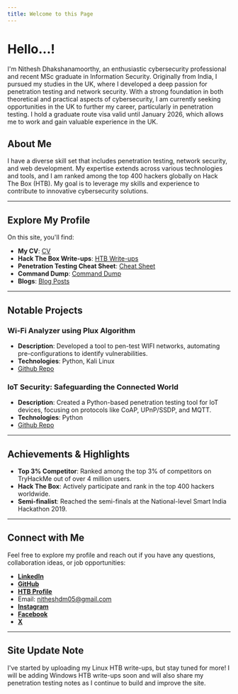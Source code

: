 ```yaml
---
title: Welcome to this Page
---
```

# Hello...! 
I'm Nithesh Dhakshanamoorthy, an enthusiastic cybersecurity professional and recent MSc graduate in Information Security. Originally from India, I pursued my studies in the UK, where I developed a deep passion for penetration testing and network security. With a strong foundation in both theoretical and practical aspects of cybersecurity, I am currently seeking opportunities in the UK to further my career, particularly in penetration testing. I hold a graduate route visa valid until January 2026, which allows me to work and gain valuable experience in the UK. 
## About Me 
I have a diverse skill set that includes penetration testing, network security, and web development. My expertise extends across various technologies and tools, and I am ranked among the top 400 hackers globally on Hack The Box (HTB). My goal is to leverage my skills and experience to contribute to innovative cybersecurity solutions.

---

## Explore My Profile

On this site, you'll find:

- **My CV**: [CV](Cv.md)
- **Hack The Box Write-ups**: [HTB Write-ups](HTB.md)
- **Penetration Testing Cheat Sheet**: [Cheat Sheet](Penetration-Testing-Cheat-Sheet.md)
- **Command Dump**: [Command Dump](Command-Dump.md)
- **Blogs**: [Blog Posts](Blogs.md)

---

## Notable Projects

### Wi-Fi Analyzer using Plux Algorithm
- **Description**: Developed a tool to pen-test WIFI networks, automating pre-configurations to identify vulnerabilities.
- **Technologies**: Python, Kali Linux
- [Github Repo](https://github.com/NitheshD05/Wifi-analyser)

### IoT Security: Safeguarding the Connected World
- **Description**: Created a Python-based penetration testing tool for IoT devices, focusing on protocols like CoAP, UPnP/SSDP, and MQTT.
- **Technologies**: Python
- [Github Repo](https://github.com/NitheshD05/IOT-Security)

---

## Achievements & Highlights

- **Top 3% Competitor**: Ranked among the top 3% of competitors on TryHackMe out of over 4 million users.
- **Hack The Box**: Actively participate and rank in the top 400 hackers worldwide.
- **Semi-finalist**: Reached the semi-finals at the National-level Smart India Hackathon 2019.

---

## Connect with Me 
Feel free to explore my profile and reach out if you have any questions, collaboration ideas, or job opportunities: 
- [**LinkedIn**](https://www.linkedin.com/in/nithesh-dhakshanamoorthy-2541111b3) 
- [**GitHub**](https://github.com/NitheshD05) 
- [**HTB Profile**](https://app.hackthebox.com/profile/1701603) 
- Email: nitheshdm05@gmail.com
- [**Instagram**](https://www.instagram.com/nithesh_dm/) 
- [**Facebook**](https://www.facebook.com/nithesh.d.1?mibextid=ZbWKwL) 
- [**X**](https://x.com/05Nithesh)
---
## Site Update Note
I've started by uploading my Linux HTB write-ups, but stay tuned for more! I will be adding Windows HTB write-ups soon and will also share my penetration testing notes as I continue to build and improve the site.
